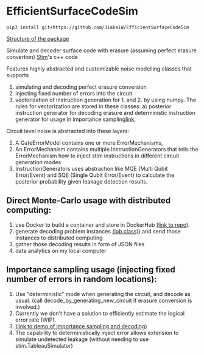 # EfficientSurfaceCodeSim

```
pip3 install git+https://github.com/JiakaiW/EfficientSurfaceCodeSim
```

[Structure of the package](assets/PackageDescription.png)

Simulate and decoder surface code with erasure (assuming perfect erasure convertion) [Stim](https://github.com/quantumlib/Stim)'s c++ code

Features highly abstracted and customizable noise modelling classes that supports 
1. simulating and decoding perfect erasure conversion
2. injecting fixed number of errors into the circuit
3. vectorization of instruction generation for 1. and 2. by using numpy. The rules for vectorization are stored in these classes: a) posterior instruction generator for decoding erasure and deterministic instruction generator for usage  in importance sampling[link](https://github.com/JiakaiW/EfficientSurfaceCodeSim/blob/main/EfficientSurfaceCodeSim/instruction_generators.py).

Circuit level noise is abstracted into these layers:
1. A GateErrorModel contains one or more ErrorMechanisms,
2. An ErrorMechanism contains multiple InstructionGenerators that tells the ErrorMechanism how to inject stim instructions in different circuit generation modes
3. InstructionGenerators uses abstraction like MQE (Multi Qubit Error/Event) and SQE (Single Qubit Error/Event) to calculate the posterior probability given leakage detection results.

## Direct Monte-Carlo usage with distributed computing:
1. use Docker to build a container and store in DockerHub [(link to repo)](https://hub.docker.com/r/jiakaiw/surfacesimulationtest/tags).
2. generate decoding problem instances [(job class)](EfficientSurfaceCodeSim/job.py)) and send those instances to distributed computing
3. gather those decoding results in form of JSON files
4. data analytics on my local computer

## Importance sampling usage (injecting fixed number of errors in random locations):
1. Use "deterministic" mode when generating the circuit, and decode as usual. (call decode_by_generating_new_circuit if erasure conversion is involved.)
2. Currently we don't have a solution to efficiently estimate the logical error rate (WIP).
3. [(link to demo of importance sampling and decoding)](notebooks/usage_demo.ipynb)
4. The capability to deterministically inject error allows extension to simulate undetected leakage (without needing to use stim.TableauSimulator)
